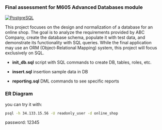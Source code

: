 ### Final assessment for M605 Advanced Databases module

[![PostgreSQL](https://img.shields.io/badge/PostgreSQL-14-orange.svg)](https://www.postgresql.org/)

This project focuses on the design and normalization of a database for an online shop. The goal is to analyze the requirements provided by ABC Company, create the database schema, populate it with test data, and demonstrate its functionality with SQL queries. While the final application may use an ORM (Object-Relational Mapping) system, this project will focus exclusively on SQL.

- **init_db.sql** script with SQL commands to create DB, tables, roles, etc.

- **insert.sql** insertion sample data in DB

- **reporting.sql** DML commands to see specific reports 

### ER Diagram


you can try it with:
```bash
psql -h 34.133.15.56 -U readonly_user -d online_shop
```
password: 12345
